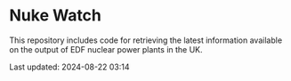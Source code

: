 # Nuke Watch

This repository includes code for retrieving the latest information available on the output of EDF nuclear power plants in the UK.

Last updated: 2024-08-22 03:14